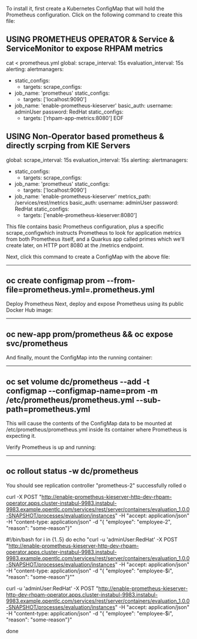 To install it, first create a Kubernetes ConfigMap that will hold the Prometheus configuration. Click on the following command to create this file:

USING PROMETHEUS OPERATOR & Service & ServiceMonitor to expose RHPAM metrics
-----------------------------------------------------------------------------
cat <<EOF > prometheus.yml
global:
  scrape_interval:     15s
  evaluation_interval: 15s
alerting:
  alertmanagers:
  - static_configs:
    - targets:
scrape_configs:
  - job_name: 'prometheus'
    static_configs:
    - targets: ['localhost:9090']
  - job_name: 'enable-prometheus-kieserver'
    basic_auth:
      username: adminUser
      password: RedHat
    static_configs:
    - targets: ['rhpam-app-metrics:8080']
EOF

USING Non-Operator based prometheus & directly scrping from KIE Servers
-----------------------------------------------------------------------------
global:
  scrape_interval:     15s
  evaluation_interval: 15s
alerting:
  alertmanagers:
  - static_configs:
    - targets:
scrape_configs:
  - job_name: 'prometheus'
    static_configs:
    - targets: ['localhost:9090']
  - job_name: 'enable-prometheus-kieserver'
    metrics_path: /services/rest/metrics
    basic_auth:
      username: adminUser
      password: RedHat
    static_configs:
    - targets: ['enable-prometheus-kieserver:8080']




This file contains basic Prometheus configuration, plus a specific scrape_configwhich instructs Prometheus to look for application metrics from both Prometheus itself, and a Quarkus app called primes which we'll create later, on HTTP port 8080 at the /metrics endpoint.

Next, click this command to create a ConfigMap with the above file:

---
oc create configmap prom --from-file=prometheus.yml=.prometheus.yml
---

Deploy Prometheus
Next, deploy and expose Prometheus using its public Docker Hub image:

---
oc new-app prom/prometheus && oc expose svc/prometheus
---

And finally, mount the ConfigMap into the running container:

---
oc set volume dc/prometheus --add -t configmap --configmap-name=prom -m /etc/prometheus/prometheus.yml --sub-path=prometheus.yml
---

This will cause the contents of the ConfigMap data to be mounted at /etc/prometheus/prometheus.yml inside its container where Prometheus is expecting it.

Verify Prometheus is up and running:

---
oc rollout status -w dc/prometheus
---

You should see replication controller "prometheus-2" successfully rolled o




curl -X POST "http://enable-prometheus-kieserver-http-dev-rhpam-operator.apps.cluster-instabul-9983.instabul-9983.example.opentlc.com/services/rest/server/containers/evaluation_1.0.0-SNAPSHOT/processes/evaluation/instances" -H  "accept: application/json" -H  "content-type: application/json" -d "{    \"employee\": \"employee-2\",    \"reason\": \"some-reason\"}"

#!/bin/bash
for i in {1..5}
do
   echo "curl -u 'adminUser:RedHat'  -X POST "http://enable-prometheus-kieserver-http-dev-rhpam-operator.apps.cluster-instabul-9983.instabul-9983.example.opentlc.com/services/rest/server/containers/evaluation_1.0.0-SNAPSHOT/processes/evaluation/instances" -H  "accept: application/json" -H  "content-type: application/json" -d "{    \"employee\": \"employee-$i\",    \"reason\": \"some-reason\"}""

   curl -u 'adminUser:RedHat' -X POST "http://enable-prometheus-kieserver-http-dev-rhpam-operator.apps.cluster-instabul-9983.instabul-9983.example.opentlc.com/services/rest/server/containers/evaluation_1.0.0-SNAPSHOT/processes/evaluation/instances" -H  "accept: application/json" -H  "content-type: application/json" -d "{    \"employee\": \"employee-$i\",    \"reason\": \"some-reason\"}"



done




